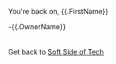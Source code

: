 You're back on, {{.FirstName}}

-{{.OwnerName}}
<br/>
<br/>
<br/>
Get back to [Soft Side of Tech](http://softsideoftech.com)